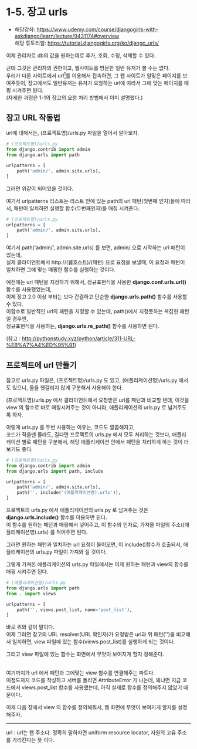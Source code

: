 # 1-5. 장고 urls
- 해당강좌: https://www.udemy.com/course/djangogirls-with-askdjango/learn/lecture/9431174#overview  
해당 튜토리얼: https://tutorial.djangogirls.org/ko/django_urls/

이제 관리자로 db의 값을 원하는데로 추가, 조회, 수정, 삭제할 수 있다. 

근데 그것은 관리자의 권한이고, 웹사이트를 방문한 일반 유저가 볼 수는 없다.  
우리가 다른 사이트에서 url<a href="#1"><sup>1</sup></a>를 이용해서 접속하면, 그 웹 사이트가 알맞은 페이지를 보여주듯이, 장고에서도 일반유저는 유저가 요청하는 url에 따라서 그에 맞는 페이지를 매핑 시켜주면 된다.  
(자세한 과정은 1-1의 장고의 요청 처리 방법에서 이미 설명했다.)


## 장고 URL 작동법

url에 대해서는, (프로젝트명)/urls.py 파일을 열어서 알아보자.

```python
# (프로젝트명)/urls.py
from django.contrib import admin
from django.urls import path

urlpatterns = [
    path('admin/', admin.site.urls),
]
```
그러면 위같이 되어있을 것이다.  

여기서 urlpatterns 리스트는 리스트 안에 있는 path의 url 패턴(첫번째 인자)들에 따라서, 패턴이 일치하면 실행할 함수(두번째인자)를 매칭 시켜준다. 

```python
# (프로젝트명)/urls.py
urlpatterns = [
    path('admin/', admin.site.urls),
]
```
여기서 path('admin/', admin.site.urls) 를 보면, admin/ 으로 시작하는 url 패턴이 있는데,  
실제 클라이언트에서 http://(웹호스트)/(패턴) 으로 요청을 보낼때, 이 요청과 패턴이 일치하면 그에 맞는 매핑한 함수를 실행하는 것이다.  

예전에는 url 패턴을 지정하기 위해서, 정규표현식을 사용한 **django.conf.urls.url()** 함수를 사용했었는데,  
이제 장고 2.0 이상 부터는 보다 간결하고 단순한 **django.urls.path()** 함수를 사용할 수 있다.  
이함수로 일반적인 url의 패턴을 지정할 수 있는데, path()에서 지정못하는 복잡한 패턴일 경우엔,  
정규표현식을 사용하는, **django.urls.re_path()** 함수를 사용하면 된다.

(참고 : http://pythonstudy.xyz/python/article/311-URL-%EB%A7%A4%ED%95%91)


## 프로젝트에 url 만들기

참고로 urls.py 파일은, (프로젝트명)/urls.py 도 있고, (애플리케이션명)/urls.py 에서도 있으니, 둘을 헷갈리지 않게 구분해서 사용해야 한다. 

(프로젝트명)/urls.py 에서 클라이언트에서 요청받은 url를 패턴과 비교할 텐데, 이것을 view 의 함수로 바로 매칭시켜주는 것이 아니라, 애플리케이션의 urls.py 로 넘겨주도록 하자.

이렇게 urls.py 를 두번 사용하는 이유는, 코드도 깔끔해지고,  
코드가 적을땐 몰라도, 길다면  프로젝트의 urls.py 에서 모두 처리하는 것보다, 애플리케이션 별로 패턴을 구분해서, 해당 애플리케이션 안에서 패턴을 처리하게 하는 것이 더 보기도 좋다.


```python
# (프로젝트명)/urls.py
from django.contrib import admin
from django.urls import path, include

urlpatterns = [
    path('admin/', admin.site.urls),
    path('', include('(애플리케이션명).urls')),
]
```
프로젝트의 urls.py 에서 애플리케이션의 urls.py 로 넘겨주는 것은 **django.urls.include()** 함수를 이용하면 된다.  
이 함수를 원하는 패턴과 매핑해서 넣어주고, 이 함수의 인자로, 가져올 파일의 주소((애플리케이션명).urls) 를 적어주면 된다.  

그러면 원하는 패턴과 일치하는 url 요청이 들어오면, 이 include()함수가 호출되서, 애플리케이션의 urls.py 파일이 가져와 질 것이다.

그렇게 가져온 애플리케이션의 urls.py 파일에서는 이제 원하는 패턴과 view의 함수를 매핑 시켜주면 된다. 

```python
# (애플리케이션명)/urls.py
from django.urls import path
from . import views

urlpatterns = [
    path('', views.post_list, name='post_list'),
]
```
바로 위와 같이 말이다.   
이제 그러면 장고의 URL resolver(URL 확인자)가 요청받은 url과 위 패턴('')을 비교해서 일치하면, view 파일에 있는 함수(views.post_list)를 실행하게 되는 것이다.

그리고 view 파일에 있는 함수는 화면에서 무엇이 보여지게 할지 정해준다.  
<br>

여기까지가 url 에서 패턴과 그에맞는 view 함수를 연결해주는 파트다.   
이정도까지 코드를 작성하고 서버를 돌리면 AttributeError 가 나는데, 왜냐면 지금 코드에서 views.post_list 함수를 사용했는데, 아직 실제로 함수를 정의해주지 않았기 때문이다.

이제 다음 장에서 view 의 함수를 정의해줘서, 웹 화면에 무엇이 보여지게 할지를 설정해주자.

---

<a name='1'>url : url는 웹 주소다. 정확히 말하자면 uniform resource locator, 자원의 고유 주소를 가리킨다는 뜻 이다.